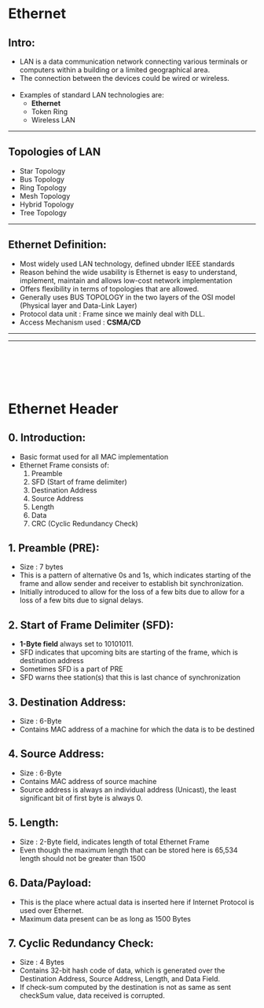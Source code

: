 # Ethernet
## Intro:
- LAN is a data communication network connecting various terminals or computers within a building or a limited geographical area.
- The connection between the devices could be wired or wireless.
<br></br>
- Examples of standard LAN technologies are:
    - <strong>Ethernet</strong>
    - Token Ring
    - Wireless LAN
<hr/>  

## Topologies of LAN
- Star Topology
- Bus Topology
- Ring Topology
- Mesh Topology
- Hybrid Topology
- Tree Topology
<hr/>  

## Ethernet Definition:
- Most widely used LAN technology, defined ubnder IEEE standards
- Reason behind the wide usability is Ethernet is easy to understand, implement, maintain and allows low-cost network implementation
- Offers flexibility in terms of topologies that are allowed.
- Generally uses BUS TOPOLOGY in the two layers of the OSI model (Physical layer and Data-Link Layer)
- Protocol data unit : Frame since we mainly deal with DLL.
- Access Mechanism used : <strong>CSMA/CD</strong>
<hr/>
<hr/>
<br></br>
<br></br>

# Ethernet Header
## 0. Introduction:
- Basic format used for all MAC implementation 
- Ethernet Frame consists of:
    <ol>
    <li> Preamble </li>
    <li> SFD (Start of frame delimiter)</li>
    <li> Destination Address</li>
    <li> Source Address</li>
    <li> Length</li>
    <li> Data</li>
    <li> CRC (Cyclic Redundancy Check)</li>
    </ol>

## 1. Preamble (PRE):
- Size : 7 bytes
- This is a pattern of alternative 0s and 1s, which indicates starting of the frame and allow sender and receiver to establish bit synchronization.
- Initially introduced to allow for the loss of a few bits due to allow for a loss of a few bits due to signal delays.
 
## 2. Start of Frame Delimiter (SFD):
- <strong>1-Byte field</strong> always set to 10101011.
- SFD indicates that upcoming bits are starting of the frame, which is destination address
- Sometimes SFD is a part of PRE
- SFD warns thee station(s) that this is last chance of synchronization

## 3. Destination Address:
- Size : 6-Byte
- Contains MAC address of a machine for which the data is to be destined

## 4. Source Address: 
- Size : 6-Byte
- Contains MAC address of source machine
- Source address is always an individual address (Unicast), the least significant bit of first byte is always 0.

## 5. Length:
- Size : 2-Byte field, indicates length of total Ethernet Frame
- Even though the maximum length that can be stored here is 65,534 length should not be greater than 1500

## 6. Data/Payload:
- This is the place where actual data is inserted here if Internet Protocol is used over Ethernet.
- Maximum data present can be as long as 1500 Bytes

## 7. Cyclic Redundancy Check:
- Size : 4 Bytes
- Contains 32-bit hash code of data, which is generated over the Destination Address, Source Address, Length, and Data Field.
- If check-sum computed by the destination is not as same as sent checkSum value, data received is corrupted.
